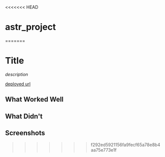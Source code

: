 <<<<<<< HEAD
# astr_project
=======
# Title

_description_

[deployed url](http://url-if-deployed-here)

## What Worked Well

## What Didn't

## Screenshots
>>>>>>> f292ed5921156fa9fecf65a78e8b4aa75e773e1f
